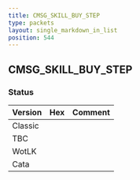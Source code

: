 ```yaml
---
title: CMSG_SKILL_BUY_STEP
type: packets
layout: single_markdown_in_list
position: 544
---
```


## CMSG_SKILL_BUY_STEP

### Status

Version | Hex | Comment
---------- | ---------- | ---------- 
Classic |  |  
TBC |  |  
WotLK |  |  
Cata |  |  
